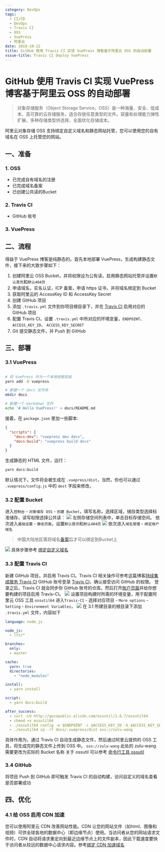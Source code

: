 ```yaml
---
category: DevOps
tags:
  - CI/CD
  - DevOps
  - Travis CI
  - OSS
  - VuePress
  - 阿里云
date: 2019-10-22
title: GitHub 使用 Travis CI 实现 VuePress 博客基于阿里云 OSS 的自动部署
vssue-title: Travis CI Deploy VuePress
---
```


# GitHub 使用 Travis CI 实现 VuePress 博客基于阿里云 OSS 的自动部署

> 对象存储服务（Object Storage Service，OSS）是一种海量、安全、低成本、高可靠的云存储服务，适合存放任意类型的文件。容量和处理能力弹性扩展，多种存储类型供选择，全面优化存储成本。

阿里云对象存储 OSS 支持绑定自定义域名和静态网站托管，您可以使用您的自有域名在 OSS 上托管您的网站。

## 一、准备

### 1. OSS
* 已完成自有域名的注册
* 已完成域名备案
* 已创建公共读的Bucket

### 2. Travis CI
* GitHub 账号

### 3. VuePress

## 二、流程

得益于 VuePress 博客是纯静态的。首先本地部署 VuePress，生成构建静态文件，接下来的大致步骤如下：

1. 创建阿里云 OSS Bucket，并将权限设为公有读，启用静态网站托管并设置`默认首页`和`默认404页`
2. 申请域名，实名认证，ICP 备案，申请 https 证书，并将域名绑定到 Bucket
3. 获取阿里云的 AccessKey ID 和 AccessKey Secret
4. 创建 GitHub 项目 
5. 添加 ```.travis.yml``` 文件到你项目根目录下，并在 [Travis CI](https://travis-ci.org/) 启用对应的 GitHub 项目
6. 配置 Travis CI，设置  ```.travis.yml``` 中所对应的环境变量，`ENDPOINT`、`ACCESS_KEY_ID`、 `ACCESS_KEY_SECRET`
7. Git 提交静态文件，并 Push 到 GitHub

## 三、部署

### 3.1 VuePress 
```bash

# 将 VuePress 作为一个本地依赖安装
yarn add -D vuepress 

# 新建一个 docs 文件夹
mkdir docs

# 新建一个 markdown 文件
echo '# Hello VuePress!' > docs/README.md

```
接着，在 `package.json` 里加一些脚本:
```json
{
  "scripts": {
    "docs:dev": "vuepress dev docs",
    "docs:build": "vuepress build docs"
  }
}
```
生成静态的 HTML 文件，运行：
```bash
yarn docs:build
```
默认情况下，文件将会被生成在 `.vuepress/dist`，当然，你也可以通过 `.vuepress/config.js` 中的 `dest` 字段来修改，

### 3.2 配置 Bucket
进入`控制台` - `对象储存 OSS` - `创建 Bucket`，填写名称，选择区域，储存类型选择标准储存，读写权限选择公共读：
![](https://public.zulu.wang/img/20191022165604.png)
左侧存储空间列表中，单击目标存储空间。 依次进入`基础设置` - `静态页面`，设置`默认首页`和`默认404页`
![](https://public.zulu.wang/img/20191022171505.png)
依次进入`域名管理` - `绑定用户域名`

> 中国大陆地区需将域名[备案](https://beian.aliyun.com/order/selfBaIndex.htm)后才可以绑定到Bucket上

![](https://public.zulu.wang/img/20191022172401.png)
具体步骤参考 [绑定自定义域名](https://help.aliyun.com/document_detail/31902.html)

### 3.3 配置 Travis CI
新建 GitHub 项目，并启用 Travis CI。Travis CI 相关操作可参考这篇博客[持续集成服务 Travis CI](https://zulu.wang/posts/2019/10/18/travis-ci.html)
GitHub 账号登录 [Travis CI](https://travis-ci.org/)，确认接受访问 GitHub 的权限。
登录之后，Travis CI 就会同步你 GitHub 账号的仓库。然后打开[账户页面](https://travis-ci.org/account/repositories)并给你想要构建的项目启用 Travis-CI。
![](https://public.zulu.wang/img/20191018135503.png)
设置项目构建时所需的环境变量，用于配置阿里云 OSS 工具 `ossutil64` 
进入`Travis-CI` - 选择对应项目 - `More options` - `Setting` - `Environment Variables`，
![](https://public.zulu.wang/img/20191022174759.png)
在 3.1 所建目录的根目录下添加 ```.travis.yml``` 文件，内容如下
```yaml
language: node_js

node_js:
  - lts/*

branches:
  only:
  - master

cache:
  yarn: true
  directories:
    - "node_modules"

install:
  - yarn install

script:
  - yarn docs:build

after_success:
  - curl -LO http://gosspublic.alicdn.com/ossutil/1.6.7/ossutil64
  - chmod +x ossutil64
  - ./ossutil64 config -e $ENDPOINT -i $ACCESS_KEY_ID -k $ACCESS_KEY_SECRET
  - ./ossutil64 cp -rf docs/.vuepress/dist oss://zulu-wang
```

具体作用为，通过 Travis CI 自动生成静态文件，然后通过阿里云提供的 OSS 工具，将生成完的静态文件上传到 OSS 中。
`oss://zulu-wang` 此处的 zulu-wang 需要更改为实际的 Bucket 名称
关于 ossutil 可以参考 [命令行工具 ossutil](https://help.aliyun.com/document_detail/50452.html)

### 3.4 GitHub

将项目 Push 到 GitHub 即可触发 Travis CI 的自动构建，访问自定义的域名查看是否部署成功

## 四、优化

### 4.1 给 OSS 启用 CDN 加速
您可以使用阿里云 CDN 改善网站性能。CDN 让您的网站文件（如html、图像和视频）可供全球各地的数据中心（即边缘节点）使用。当访问者从您的网站请求文件时，CDN 自动将请求重定向到最近边缘节点上的文件副本，因此下载速度要快于访问者从较远的数据中心请求内容。参考[绑定 CDN 加速域名](https://help.aliyun.com/document_detail/97687.html)


